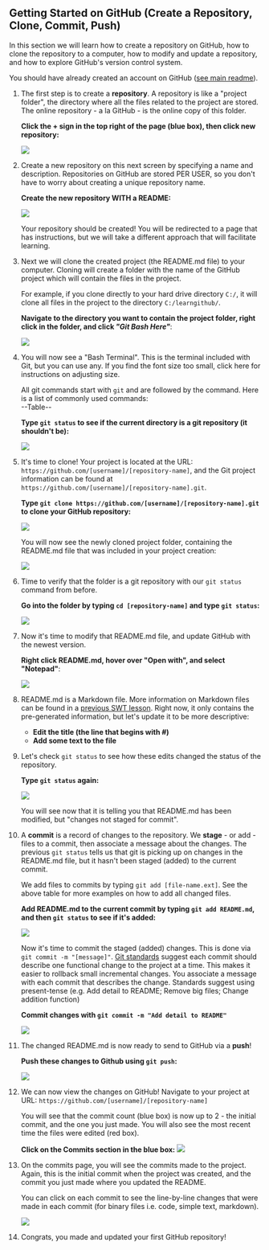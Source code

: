 
## Getting Started on GitHub (Create a Repository, Clone, Commit, Push)

In this section we will learn how to create a repository on GitHub, how to clone the repository to a computer, how to modify and update a repository, and how to explore GitHub's version control system.

You should have already created an account on GitHub ([see main readme](readme.MD)).

1. The first step is to create a **repository**. A repository is like a "project folder", the directory where all the files related to the project are stored. The online repository - a la GitHub - is the online copy of this folder.

	**Click the + sign in the top right of the page (blue box), then click new repository:**
  
	![](Images/1.1-newrepo.png)

2. Create a new repository on this next screen by specifying a name and description. Repositories on GitHub are stored PER USER, so you don't have to worry about creating a unique repository name.  

	**Create the new repository WITH a README:**

	![](Images/1.2-repodetails.png)

	Your repository should be created! You will be redirected to a page that has instructions, but we will take a different approach that will facilitate learning.

3.  Next we will clone the created project (the README.md file) to your computer. Cloning will create a folder with the name of the GitHub project which will contain the files in the project.  

	For example, if you clone directly to your hard drive directory `C:/`, it will clone all files in the project to the directory `C:/learngithub/`.

	**Navigate to the directory you want to contain the project folder, right click in the folder, and click *"Git Bash Here"***:

	![](Images/1.3-gitbash.png)

4. You will now see a "Bash Terminal". This is the terminal included with Git, but you can use any. If you find the font size too small, click here for instructions on adjusting size.

	All git commands start with `git` and are followed by the command. Here is a list of commonly used commands:  
	--Table--

	**Type `git status` to see if the current directory is a git repository (it shouldn't be):**

	![](Images/1.4-gitstatus.png)

5. It's time to clone! Your project is located at the URL: `https://github.com/[username]/[repository-name]`, and the Git project information can be found at `https://github.com/[username]/[repository-name].git`.

	**Type `git clone https://github.com/[username]/[repository-name].git` to clone your GitHub repository:**

	![](Images/1.5-clone.png)

	You will now see the newly cloned project folder, containing the README.md file that was included in your project creation:

	![](Images/1.5-clone2.png)

6. Time to verify that the folder is a git repository with our `git status` command from before.

	**Go into the folder by typing `cd [repository-name]` and type `git status`:**

	![](Images/1.6-gitstatus.png)

7. Now it's time to modify that README.md file, and update GitHub with the newest version. 

	**Right click README.md, hover over "Open with", and select "Notepad"**:

	![](Images/1.7-edit.png)

7. README.md is a Markdown file. More information on Markdown files can be found in a [previous SWT lesson](https://sites.google.com/view/gcrl-swt/rmarkdown).	Right now, it only contains the pre-generated information, but let's update it to be more descriptive:

	* **Edit the title (the line that begins with #)**
	* **Add some text to the file**
	
8. Let's check `git status` to see how these edits changed the status of the repository.

	**Type `git status` again:**

	![](Images/1.8-gitstatus.png)

	You will see now that it is telling you that README.md has been modified, but "changes not staged for commit".
9. A **commit** is a record of changes to the repository. We **stage** - or add - files to a commit, then associate a message about the changes. The previous `git status` tells us that git is picking up on changes in the README.md file, but it hasn't been staged (added) to the current commit.

	We add files to commits by typing `git add [file-name.ext]`. See the above table for more examples on how to add all changed files.

	**Add README.md to the current commit by typing `git add README.md`, and then `git status` to see if it's added:**

	![](Images/1.9-gitadd.png)

	Now it's time to commit the staged (added) changes. This is done via `git commit -m "[message]"`. [Git standards](https://git.kernel.org/pub/scm/git/git.git/tree/Documentation/SubmittingPatches?id=HEAD#n133) suggest each commit should describe one functional change to the project at a time. This makes it easier to rollback small incremental changes. You associate a message with each commit that describes the change. Standards suggest using present-tense (e.g. Add detail to README; Remove big files; Change addition function)

	**Commit changes with `git commit -m "Add detail to README"`**

	![](Images/1.10-commit.png)


10. The changed README.md is now ready to send to GitHub via a **push**!

	**Push these changes to Github using `git push`:**

	![](Images/1.11-push.png)

11. We can now view the changes on GitHub! Navigate to your project at URL: `https://github.com/[username]/[repository-name]`

	You will see that the commit count (blue box) is now up to 2 - the initial commit, and the one you just made. You will also see the most recent time the files were edited (red box).

	**Click on the Commits section in the blue box:**
	![](Images/1.12-github.png)

12. On the commits page, you will see the commits made to the project. Again, this is the initial commit when the project was created, and the commit you just made where you updated the README.

	You can click on each commit to see the line-by-line changes that were made in each commit (for binary files i.e. code, simple text, markdown).

	![](Images/1.12-github2.png)

13. Congrats, you made and updated your first GitHub repository!
